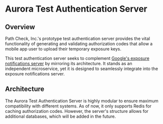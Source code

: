 # Aurora Test Authentication Server

## Overview

Path Check, Inc.'s prototype test authentication server provides the vital functionality of
generating and validating authorization codes that allow a mobile app user to upload their temporary exposure keys.

This test authentication server seeks to complement
[Google's exposure notifications server](https://github.com/google/exposure-notifications-server) by mirroring
its architecture. It stands as an independent microservice, yet it is designed to seamlessly integrate into the
exposure notifications server.

## Architecture

The Aurora Test Authentication Server is highly modular to ensure maximum compatibility with different systems.
As of now, it only supports Redis for caching authorization codes. However, the server's structure allows for
additional databases, which will be added in the future.
